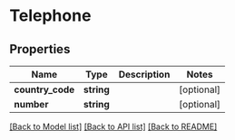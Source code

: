 # Telephone

## Properties
Name | Type | Description | Notes
------------ | ------------- | ------------- | -------------
**country_code** | **string** |  | [optional] 
**number** | **string** |  | [optional] 

[[Back to Model list]](../README.md#documentation-for-models) [[Back to API list]](../README.md#documentation-for-api-endpoints) [[Back to README]](../README.md)


